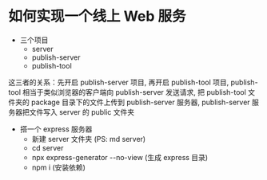 # 如何实现一个线上 Web 服务

- 三个项目
  - server
  - publish-server
  - publish-tool

这三者的关系：先开启 publish-server 项目, 再开启 publish-tool 项目, publish-tool 相当于类似浏览器的客户端向 publish-server 发送请求, 把 publish-tool 文件夹的 package 目录下的文件上传到 publish-server 服务器, publish-server 服务器把文件写入 server 的 public 文件夹

- 搭一个 express 服务器
  - 新建 server 文件夹 (PS: md server)
  - cd server
  - npx express-generator --no-view (生成 express 目录)
  - npm i (安装依赖)
